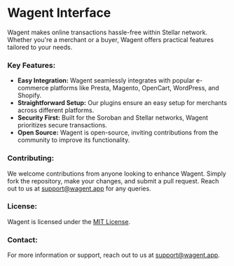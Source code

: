 # Wagent Interface

Wagent makes online transactions hassle-free within Stellar network. Whether you're a merchant or a buyer, Wagent offers practical features tailored to your needs.

### Key Features:

- **Easy Integration:** Wagent seamlessly integrates with popular e-commerce platforms like Presta, Magento, OpenCart, WordPress, and Shopify.
- **Straightforward Setup:** Our plugins ensure an easy setup for merchants across different platforms.
- **Security First:** Built for the Soroban and Stellar networks, Wagent prioritizes secure transactions.
- **Open Source:** Wagent is open-source, inviting contributions from the community to improve its functionality.

### Contributing:

We welcome contributions from anyone looking to enhance Wagent. Simply fork the repository, make your changes, and submit a pull request. Reach out to us at [support@wagent.app](mailto:support@wagent.app) for any queries.

### License:

Wagent is licensed under the [MIT License](LICENSE).

### Contact:

For more information or support, reach out to us at [support@wagent.app](mailto:support@wagent.app).
